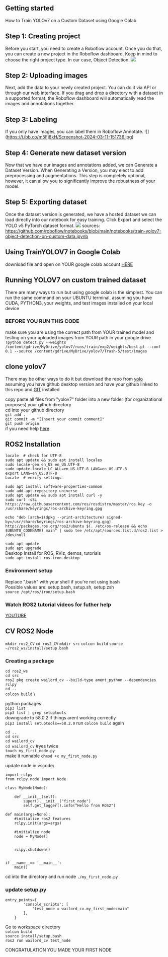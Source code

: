 ## Getting started 
How to Train YOLOv7 on a Custom Dataset using Google Colab
## Step 1: Creating project
Before you start, you need to create a Roboflow account. Once you do that, you can create a new project in the Roboflow dashboard. Keep in mind to choose the right project type. In our case, Object Detection.
![](https://camo.githubusercontent.com/7264a275db6473f8432239dce3b8e1819208b5421d40654afce57680d6fd3311/68747470733a2f2f6d656469612e726f626f666c6f772e636f6d2f707265706172696e672d637573746f6d2d646174617365742d6578616d706c652f6372656174696e672d70726f6a6563742e6769663f696b2d73646b2d76657273696f6e3d6a6176617363726970742d312e342e33267570646174656441743d31363732393239373939383532)

## Step 2: Uploading images
Next, add the data to your newly created project. You can do it via API or through our web interface.
If you drag and drop a directory with a dataset in a supported format, the Roboflow dashboard will automatically read the images and annotations together.

## Step 3: Labeling
If you only have images, you can label them in Roboflow Annotate.
![]
(https://i.ibb.co/m5Fj8kH/Screenshot-2024-03-11-151736.jpg)
## Step 4: Generate new dataset version
Now that we have our images and annotations added, we can Generate a Dataset Version. When Generating a Version, you may elect to add preprocessing and augmentations. This step is completely optional, however, it can allow you to significantly improve the robustness of your model.


## Step 5: Exporting dataset
Once the dataset version is generated, we have a hosted dataset we can load directly into our notebook for easy training. Click Export and select the YOLO v5 PyTorch dataset format.
![](https://camo.githubusercontent.com/bda73b306551a545469d21838128066bb42d3e9cf403b756aac2620ed90a840c/68747470733a2f2f6d656469612e726f626f666c6f772e636f6d2f707265706172696e672d637573746f6d2d646174617365742d6578616d706c652f6578706f72742e6769663f696b2d73646b2d76657273696f6e3d6a6176617363726970742d312e342e33267570646174656441743d31363732393433333133373039)
sources: https://github.com/roboflow/notebooks/blob/main/notebooks/train-yolov7-object-detection-on-custom-data.ipynb

## Using TrainYOLOV7 in Google Colab
download file and open on YOUR google colab account
[HERE](https://store.augmentedstartups.com/605618c8-d8c8-4a25-be71-852308115520)

## Running YOLOV7 on custom trained dataset 
There are many ways to run but using google colab is the simplest.
You can run the same command on your UBUNTU terminal, assuming you have CUDA, PYTHON3, your weights, and test images installed on your local device

### BEFORE YOU RUN THIS CODE
make sure you are using the correct path from YOUR trained model and testing on your uploaded images from YOUR path in your google drive \
```!python detect.py --weights /content/gdrive/MyDrive/yolov7/runs/train/exp2/weights/best.pt --conf 0.1 --source /content/gdrive/MyDrive/yolov7/Trash-5/test/images```


## clone yolov7 
There may be other ways to do it but download the repo from [yolo](https://github.com/WongKinYiu/yolov7) \
assuming you have github desktop version and have your github linked to this repo and [GIT](https://git-scm.com/downloads) installed

copy paste all files from "yolov7" folder into a new folder (for organizational purposes) your github directory\
cd into your github directory\
```git add .``` \
```git commit -m "[insert your commit comment]"``` \
```git push origin``` \
if you need help [here](https://youtu.be/ueQs5pQ8ZMM)

## ROS2 Installation 
`locale  # check for UTF-8` \
`sudo apt update && sudo apt install locales`\
`sudo locale-gen en_US en_US.UTF-8` \
`sudo update-locale LC_ALL=en_US.UTF-8 LANG=en_US.UTF-8` \
`export LANG=en_US.UTF-8`\
`Locale  # verify settings`

```sudo apt install software-properties-common``` \
```sudo add-apt-repository universe``` \
```sudo apt update && sudo apt install curl -y ``` \
```sudo curl -sSL https://raw.githubusercontent.com/ros/rosdistro/master/ros.key -o /usr/share/keyrings/ros-archive-keyring.gpg``` 

```echo "deb [arch=$(dpkg --print-architecture) signed-by=/usr/share/keyrings/ros-archive-keyring.gpg] http://packages.ros.org/ros2/ubuntu $(. /etc/os-release && echo $UBUNTU_CODENAME) main" | sudo tee /etc/apt/sources.list.d/ros2.list > /dev/null```

```sudo apt update``` \
```sudo apt upgrade``` \
Desktop Install for ROS, RViz, demos, tutorials \
```sudo apt install ros-iron-desktop```

### Environment setup
Replace ".bash" with your shell if you're not using bash\
Possible values are: setup.bash, setup.sh, setup.zsh\
```source /opt/ros/iron/setup.bash ```

### Watch ROS2 tutorial videos for futher help
[YOUTUBE](https://www.youtube.com/@RoboticsBackEnd)


## CV ROS2 Node

`mkdir ros2_CV`
`cd ros2_CV`
`mkdir src`
`colcon build`
`source ~/ros2_ws/install/setup.bash`

### Creating a package
`cd ros2_ws` \
`cd src` \
`ros2 pkg create wailord_cv --build-type ament_python --dependencies rclpy` \
`cd ..` \
`colcon build` \

python packages \
`pip3 list` \
`pip3 list | grep setuptools` \
downgrade to 58.0.2 if things arent working correctly \
`pip3 install setuptools==58.2.0`
run `colcon build` again

`cd ..` \
`cd src` \
`cd wailord_cv` \
`cd wailord_cv` #yes twice \
`touch my_first_node.py`\
make it runnable `chmod +x my_first_node.py`

update node in vscode\
```  #!/usr/bin/python3
import rclpy
from rclpy.node import Node

class MyNode(Node):

    def __init__(self):
        super().__init__("first_node")
        self.get_logger().info("Hello from ROS2")

def main(args=None):
    #initialize ros2 features
    rclpy.init(args=args)
    
    #initialize node
    node = MyNode()
    
    
    rclpy.shutdown()


if __name__== '__main__':
    main() 
```

cd into the directory and run node 
`./my_first_node.py` 

### update setup.py
```
entry_points={
        'console_scripts': [
            "test_node = wailord_cv.my_first_node:main"
        ],
    }
```
Go to workspace directory \
`colcon build` \
`source install/setup.bash` \
`ros2 run wailord_cv test_node `

CONGRATULATION YOU MADE YOUR FIRST NODE

